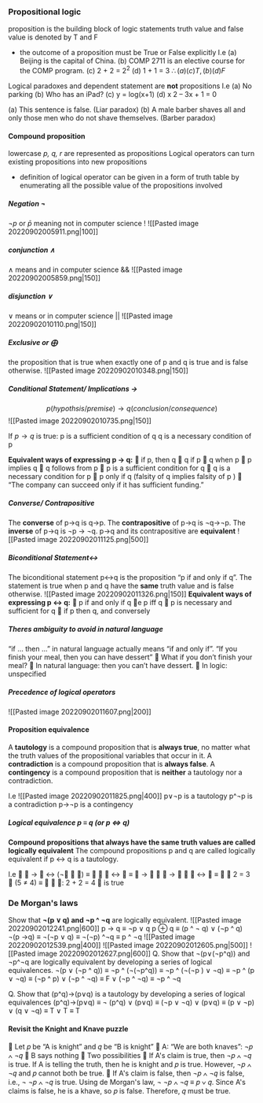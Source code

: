 ### Propositional logic
proposition is the building block of logic statements
truth value and false value is denoted by T and F
- the outcome of a proposition must be True or False explicitly
I.e 
(a) Beijing is the capital of China. 
(b) COMP 2711 is an elective course for the COMP program. 
(c) 2 + 2 = $2^2$
(d) 1 + 1 = 3
$\therefore (a)(c) T,(b)(d) F$

Logical paradoxes and dependent statement are **not** propositions
I.e
(a) No parking 
(b) Who has an iPad? 
(c) y = log(x+1) 
(d) x 2 – 3x + 1 = 0

(a) This sentence is false. (Liar paradox) 
(b) A male barber shaves all and only those men who do not shave themselves. (Barber paradox)

#### Compound proposition
lowercase *p, q, r* are represented as propositions
Logical operators can turn existing propositions into new propositions
- definition of logical operator can be given in a form of truth table by enumerating all the possible value of the propositions involved

##### Negation $\neg$
$\neg p$ or $\bar p$
meaning not in computer science !
![[Pasted image 20220902005911.png|100]]

##### conjunction $\land$
$\land$ means and in computer science &&
![[Pasted image 20220902005859.png|150]]

##### disjunction $\lor$
$\lor$ means or in computer science ||
![[Pasted image 20220902010110.png|150]]

##### Exclusive or $\bigoplus$
the proposition that is true when exactly one of p and q is true and is false otherwise.
![[Pasted image 20220902010348.png|150]]

##### Conditional Statement/ Implications $\rightarrow$
$$p(hypothsis/premise)\rightarrow q(conclusion/consequence)$$
![[Pasted image 20220902010735.png|150]]

If $p\rightarrow q$ is true:
p is a sufficient condition of q
q is a necessary condition of p

**Equivalent ways of expressing p → q:**
 if p, then q 
 q if p 
 q when p 
 p implies q 
 q follows from p 
 p is a sufficient condition for q 
 q is a necessary condition for p
 p only if q (falsity of q implies falsity of p ) 
 “The company can succeed only if it has sufficient funding.”

##### Converse/ Contrapositive
The **converse** of p→q is q→p. 
The **contrapositive** of p→q is ¬q→¬p. 
The **inverse** of p→q is ¬p → ¬q.
p→q and its contrapositive are **equivalent**
![[Pasted image 20220902011125.png|500]]

##### Biconditional Statement↔
The biconditional statement p↔q is the proposition “p if and only if q”.
The statement is true when p and q have the **same** truth value and is false otherwise.
![[Pasted image 20220902011326.png|150]]
**Equivalent ways of expressing p ↔ q:**
 p if and only if q 
e p iff q 
 p is necessary and sufficient for q 
 if p then q, and conversely

##### Theres ambiguity to avoid in natural language
“if … then …” in natural language actually means “if and only if”.
“If you finish your meal, then you can have dessert” 
 What if you don’t finish your meal? 
 In natural language: then you can’t have dessert.  In logic: unspecified

##### Precedence of logical operators
![[Pasted image 20220902011607.png|200]]

#### Proposition equivalence
A **tautology** is a compound proposition that is **always true**, no matter what the truth values of the propositional variables that occur in it. 
A **contradiction** is a compound proposition that is **always false**. 
A **contingency** is a compound proposition that is **neither** a tautology nor a contradiction.

I.e
![[Pasted image 20220902011825.png|400]]
p∨¬p is a tautology 
p^¬p is a contradiction
p→¬p is a contingency

##### Logical equivalence p ≡ q (or p ⇔ q)
**Compound propositions that always have the same truth values are called logically equivalent**
The compound propositions p and q are called logically equivalent if p ↔ q is a tautology.

I.e 
 𝑝 → 𝑞 ↔ (¬𝑝 ∨ 𝑞) ≡ 𝑇 
 𝑝 ↔ 𝑞 ≡ 𝑝 → 𝑞 ∧ 𝑞 → 𝑝 
 𝑇 ↔ 𝐹 ≡ 𝐹
 2 = 3 ∧ (5 ≠ 4) ≡ 𝐹 
 𝑝: 2 + 2 = 4 𝑝 is true

### De Morgan's laws
Show that **¬(p ∨ q) and ¬p ^ ¬q** are logically equivalent.
![[Pasted image 20220902012241.png|600]]
p → q ≡ ¬p ∨ q
p ⊕ q ≡ (p ^ ¬ q) ∨ (¬p ^ q)
¬(p →q) 
≡ ¬(¬p ∨ q)
≡ ¬(¬p) ^¬q 
≡ p ^ ¬q
![[Pasted image 20220902012539.png|400]]
![[Pasted image 20220902012605.png|500]]
![[Pasted image 20220902012627.png|600]]
Q. Show that ¬(p∨(¬p^q)) and ¬p^¬q are logically equivalent by developing a series of logical equivalences.
¬(p ∨ (¬p ^ q)) 
≡ ¬p ^ (¬(¬p^q)) 
≡ ¬p ^ (¬(¬p ) ∨ ¬q) 
≡ ¬p ^ (p ∨ ¬q) 
≡ (¬p ^ p) ∨ (¬p ^ ¬q) 
≡ F ∨ (¬p ^ ¬q) ≡ ¬p ^ ¬q

Q. Show that (p^q)→(p∨q) is a tautology by developing a series of logical equivalences
(p^q)→(p∨q) 
≡ ¬ (p^q) ∨ (p∨q) 
≡ (¬p ∨ ¬q) ∨ (p∨q) 
≡ (p ∨ ¬p) ∨ (q ∨ ¬q) 
≡ T ∨ T ≡ T

#### Revisit the Knight and Knave puzzle 
 Let 𝑝 be “A is knight” and 𝑞 be “B is knight” 
 A: “We are both knaves”: ¬𝑝 ∧ ¬𝑞 
 B says nothing
 Two possibilities 
 If A's claim is true, then ¬𝑝 ∧ ¬𝑞 is true. If A is telling the truth, then he is knight and 𝑝 is true. However, ¬𝑝 ∧ ¬𝑞 and 𝑝 cannot both be true.
 If A's claim is false, then ¬𝑝 ∧ ¬𝑞 is false, i.e., ¬ ¬𝑝 ∧ ¬𝑞 is true. Using de Morgan's law, ¬ ¬𝑝 ∧ ¬𝑞 ≡ 𝑝 ∨ 𝑞. Since A's claims is false, he is a khave, so 𝑝 is false. Therefore, 𝑞 must be true.

